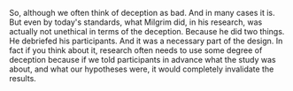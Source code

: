 So, although we often think of deception as bad. And in many cases it is. But
even by today's standards, what Milgrim did, in his research, was actually not
unethical in terms of the deception. Because he did two things. He debriefed
his participants. And it was a necessary part of the design. In fact if you
think about it, research often needs to use some degree of deception because if
we told participants in advance what the study was about, and what our
hypotheses were, it would completely invalidate the results.
